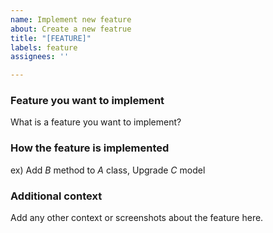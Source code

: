 ```yaml
---
name: Implement new feature
about: Create a new featrue
title: "[FEATURE]"
labels: feature
assignees: ''

---
```


### Feature you want to implement
What is a feature you want to implement?

### How the feature is implemented
ex) Add *B* method to *A* class, Upgrade *C* model

### Additional context
Add any other context or screenshots about the feature here.
